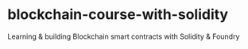 # blockchain-course-with-solidity
Learning &amp; building Blockchain smart contracts with Solidity & Foundry